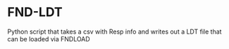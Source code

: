 FND-LDT
=======

Python script that takes a csv with Resp info and writes out a LDT file that can be loaded via FNDLOAD
